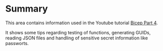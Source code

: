 # Summary

This area contains information used in the Youtube tutorial [Bicep Part 4](https://youtu.be/n0d8K_hSL7k).

It shows some tips regarding testing of functions, generating GUIDs, reading JSON files and handling of sensitive secret information like passworts.


